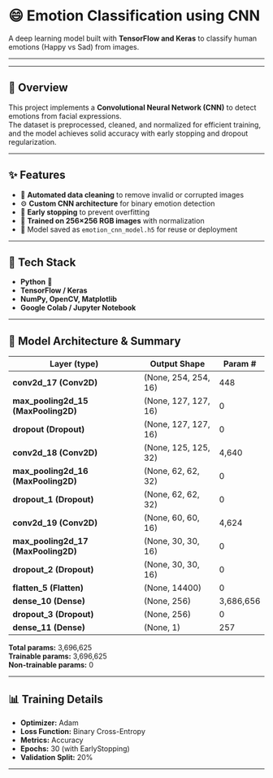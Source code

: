 # 😄 Emotion Classification using CNN  
A deep learning model built with **TensorFlow and Keras** to classify human emotions (Happy vs Sad) from images.  

---  

---

## 🧠 Overview  
This project implements a **Convolutional Neural Network (CNN)** to detect emotions from facial expressions.  
The dataset is preprocessed, cleaned, and normalized for efficient training, and the model achieves solid accuracy with early stopping and dropout regularization.  

---

## ✨ Features  
- 🧹 **Automated data cleaning** to remove invalid or corrupted images  
- ⚙️ **Custom CNN architecture** for binary emotion detection  
- 🔄 **Early stopping** to prevent overfitting  
- 🧠 **Trained on 256×256 RGB images** with normalization  
- 💾 Model saved as `emotion_cnn_model.h5` for reuse or deployment  

---

## 🧩 Tech Stack  
- **Python** 🐍  
- **TensorFlow / Keras**  
- **NumPy, OpenCV, Matplotlib**  
- **Google Colab / Jupyter Notebook**  

---

## 🧰 Model Architecture & Summary 


| Layer (type)                    | Output Shape           | Param #     |
|---------------------------------|------------------------|--------------|
| **conv2d_17 (Conv2D)**          | (None, 254, 254, 16)   | 448          |
| **max_pooling2d_15 (MaxPooling2D)** | (None, 127, 127, 16)   | 0            |
| **dropout (Dropout)**           | (None, 127, 127, 16)   | 0            |
| **conv2d_18 (Conv2D)**          | (None, 125, 125, 32)   | 4,640        |
| **max_pooling2d_16 (MaxPooling2D)** | (None, 62, 62, 32)     | 0            |
| **dropout_1 (Dropout)**         | (None, 62, 62, 32)     | 0            |
| **conv2d_19 (Conv2D)**          | (None, 60, 60, 16)     | 4,624        |
| **max_pooling2d_17 (MaxPooling2D)** | (None, 30, 30, 16)     | 0            |
| **dropout_2 (Dropout)**         | (None, 30, 30, 16)     | 0            |
| **flatten_5 (Flatten)**         | (None, 14400)          | 0            |
| **dense_10 (Dense)**            | (None, 256)            | 3,686,656    |
| **dropout_3 (Dropout)**         | (None, 256)            | 0            |
| **dense_11 (Dense)**            | (None, 1)              | 257          |

**Total params:** 3,696,625  
**Trainable params:** 3,696,625  
**Non-trainable params:** 0
  

---

## 📊 Training Details  
- **Optimizer:** Adam  
- **Loss Function:** Binary Cross-Entropy  
- **Metrics:** Accuracy  
- **Epochs:** 30 (with EarlyStopping)  
- **Validation Split:** 20%  

---


